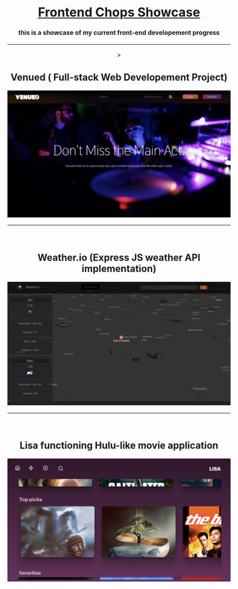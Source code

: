 
<div align="center">
  
  <h1>
    <a href="https://github.com/MarquisTheCoder/frontend-showcase/">
    Frontend Chops Showcase
    </a>
  </h1>
  
  <h4> this is a showcase of my current front-end developement progress </h4> 
  <hr />>
  
  <h2> Venued ( Full-stack Web Developement Project)</h2>
  <img src="https://github.com/MarquisTheCoder/frontend-showcase/blob/main/images/Screenshot%202023-03-26%20at%202.36.44%20PM.png" />
  <hr />
  <br />
  
  <h2>Weather.io (Express JS weather API implementation)</h2>
  <img src="https://github.com/MarquisTheCoder/frontend-showcase/blob/main/images/Screenshot%202023-03-26%20at%202.40.07%20PM.png" /> 
  <hr />
  <br />
  
  <h2> Lisa functioning Hulu-like movie application </h2>
  <img src="https://github.com/MarquisTheCoder/frontend-showcase/blob/main/images/Screenshot%202023-03-26%20at%202.49.40%20PM.png" />
  
<div>
